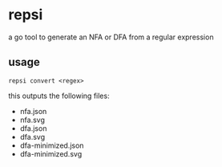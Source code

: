 # repsi
a go tool to generate an NFA or DFA from a regular expression

## usage

```
repsi convert <regex>
```

this outputs the following files:
+ nfa.json
+ nfa.svg
+ dfa.json
+ dfa.svg
+ dfa-minimized.json
+ dfa-minimized.svg
